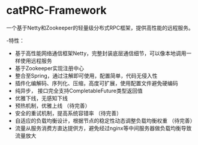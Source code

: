 # catPRC-Framework
一个基于Netty和Zookeeper的轻量级分布式RPC框架，提供高性能的远程服务。 

-特性：
- 基于高性能网络通信框架Netty，完整封装底层通信细节，可以像本地调用一样使用远程服务  
- 基于Zookeeper实现注册中心  
- 整合至Spring，通过注解即可使用，配置简单，代码无侵入性  
- 插件化编解码、序列化、压缩，高度可扩展，使用配置文件避免硬编码  
- 纯异步， 接口完全支持CompletableFuture类型返回值  
- 优雅下线，无感知下线  
- 预热机制，优雅上线  （待完善）
- 安全的重试机制，提高系统容错率  （待完善）
- 自适应的负载均衡设计，根据节点的稳定性动态调整负载均衡权重  （待完善）
- 流量从服务消费方直达提供方，避免经过nginx等中间服务器做负载均衡导致流量放大
